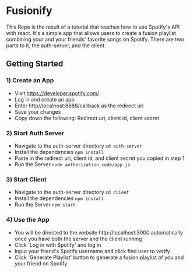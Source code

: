 # Fusionify
This Repo is the result of a tutorial that teaches how to use Spotify's API with react.
It's a simple app that allows users to create a fusion playlist combining your and your friends' favorite songs on Spotify.
There are two parts to it, the auth-server, and the client. 

## Getting Started

### 1) Create an App
- Visit https://developer.spotify.com/ 
- Log in and create an app
- Enter http//localhost:8888/callback as the redirect uri
- Save your changes
- Copy down the following: Redirect uri, client id, client secret


### 2)  Start Auth Server
- Navigate to the auth-server directory `cd auth-server`
- Install the dependencies `npm install`
- Paste in the redirect uri, client id, and client secret you copied in step 1
- Run the Server `node authorization_code/app.js`

### 3)  Start Client
- Navigate to the auth-server directory `cd client`
- Install the dependencies `npm install`
- Run the Server `npm start`

### 4)  Use the App
- You will be directed to the website http://localhost:3000 automatically once you have both the server and the client running
- Click 'Log in with Spotify' and log in
- Input your friend's Spotify username and click find user to verify 
- Click 'Generate Playlist' button to generate a fusion playlist of you and your friend on Spotify

